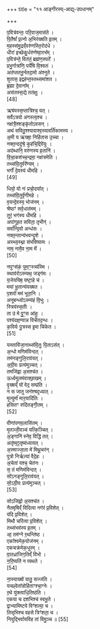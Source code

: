 +++
title = "११ आङ्गीरस्य्-आद्य्-उपधानम्"

+++

प॒वित्र॑वन्तः॒ परि॒वाज॒मास॑ते ।  
पि॒तैषां᳚ प्र॒त्नो अ॒भिर॑ख्षति व्र॒तम् ।  
म॒हस्स॑मु॒द्रव्ँवरु॑णस्ति॒रोद॑धे ।  
धीरा॑ इच्छेकु॒र्धरु॑णेष्वा॒रभ᳚म् ।  
प॒वित्र॑न्ते॒ वित॑तं॒ ब्रह्म॑ण॒स्पते᳚ ।  
प्रभु॒र्गात्रा॑णि॒ पर्ये॑षि वि॒श्वतः॑ ।  
अत॑प्ततनू॒र्नतदा॒मो अ॑श्नुते ।  
शृ॒तास॒ इद्वह॑न्त॒स्तथ्समा॑शत ।  
ब्र॒ह्मा दे॒वाना᳚म् ।  
अस॑तस्स॒द्ये तत॑क्षुः ।  
[48]




ऋष॑यस्स॒प्तात्रि॑श्च॒ यत् ।  
सर्वेऽत्रयो अ॑गस्त्य॒श्च ।  
नक्ष॑त्रै॒श्शङ्कृ॑तोऽवसन् ।  
अथ॑ सवितु॒श्श्यावाश्व॒स्यावर्ति॑कामस्य ।  
अ॒मी य ऋख्षा॒ निहि॑तास उ॒च्चा ।  
नक्त॒न्ददृ॑श्रे॒ कुह॑चि॒द्दिवे॑युः ।  
अद॑ब्धानि॒ वरु॑णस्य व्र॒तानि॑ ।  
वि॒चा॒कश॑च्च॒न्द्रमा॒ नक्ष॑त्रमेति ।  
तथ्स॑वि॒तुर्वरे᳚ण्यम् ।  
भर्गो॑ दे॒वस्य॑ धीमहि ।  
[49]




धियो॒ यो नः॑ प्रचो॒दया᳚त् ।  
तथ्स॑वि॒तुर्वृ॑णीमहे ।  
व॒यन्दे॒वस्य॒ भोज॑नम् ।  
श्रेष्ठꣳ॑ सर्व॒धात॑मम् ।  
तुरं॒ भग॑स्य धीमहि ।  
अपा॑गूहत सविता॒ तृभीन्॑ ।  
सर्वा᳚न्दि॒वो अन्ध॑सः ।  
नक्त॒न्तान्य॑भवन्दृ॒शे ।  
अस्थ्य॒स्थ्ना संभ॑विष्यामः ।  
नाम॒ नामै॒व ना॒म मे᳚ ।  
[50]




नपुꣳस॑कं॒ पुमा॒ꣳ॒स्त्र्य॑स्मि ।  
स्थाव॑रोऽस्म्यथ॒ जड्ग॑मः ।  
य॒जेयख्षि॒ यष्टा॒हे च॑ ।  
मया॑ भू॒तान्य॑यख्षत ।  
प॒शवो॑ मम॑ भूता॒नि ।  
अनूबन्ध्योऽस्म्य॑हं वि॒भुः ।  
स्त्रिय॑स्स॒तीः ।  
ता उ॑ मे पु॒ꣳ॒स आ॑हुः ।  
पश्य॑दक्ष॒ण्वान्न विचे॑तद॒न्धः ।  
क॒विर्यः पु॒त्रस्स इ॒मा चि॑केत ।  
[51]




यस्तावि॑जा॒नाथ्स॑वि॒तुः पि॒ताऽस॑त् ।  
अ॒न्धो मणिम॑विन्दत् ।  
तम॑नङ्गुलि॒राव॑यत् ।  
अ॒ग्री॒वः प्रत्य॑मुञ्चत् ।  
तमजि॑ह्वा अ॒सश्च॑त ।  
ऊर्ध्वमूलम॑वाक्छा॒खम् ।  
वृ॒ख्षय्ँ यो॑ वेद॒ सम्प्र॑ति ।  
न स जातु जन॑श्श्रद्द॒ध्यात् ।  
मृ॒त्युर्मा॑ मार॒यादि॑तिः ।  
हसितꣳ रुदि॑तङ्गी॒तम् ।  
[52]




वीणा॑पणव॒लासि॑तम् ।  
मृ॒तञ्जी॒वञ्च॑ यत्कि॒ञ्चित् ।  
अ॒ङ्गानि॑ स्नेव॒ विद्धि॑ तत् ।  
अतृ॑ष्य॒ꣵ॒तृष्य॑ध्यायत् ।  
अ॒स्माज्जा॒ता मे॑ मिथू॒चर॑न् ।  
पुत्रो निर्ऋत्या॑ वैदे॒हः ।  
अ॒चेता॑ यश्च॒ चेत॑नः ।  
स॒ तं मणिम॑विन्दत् ।  
सो॑ऽनङ्गुलि॒राव॑यत् ।  
सो॒ऽग्री॒वः प्रत्य॑मुञ्चत् ।  
[53]




सोऽजि॑ह्वो अ॒सश्च॑त ।  
नैतमृषिव्ँ विदित्वा नग॑रं प्र॒विशेत् ।  
य॑दि प्र॒विशेत् ।  
मिथौ चरि॑त्वा प्र॒विशेत् ।  
तथ्संभव॑स्य व्र॒तम् ।  
आ॒ तम॑ग्ने र॒थन्ति॑ष्ठ ।  
एका᳚श्वमेक॒योज॑नम् ।  
एकचक्र॑मेक॒धुरम् ।  
वा॒तध्रा॑जिग॒तिव्ँ वि॑भो ।  
न॒रि॒ष्यति॑ न व्यथते ।  
[54]




ना॒स्याख्षो॑ यातु॒ सज्ज॑ति ।  
यच्छ्वेता᳚न्रोहि॑ताꣳश्चा॒ग्नेः ।  
र॒थे यु॑क्त्वाधि॒तिष्ठ॑ति ।  
एकया च दशभिश्च॑ स्वभू॒ते ।  
द्वाभ्यामिष्टये विꣳ॑शत्या॒ च ।  
तिसृभिश्च वहसे त्रिꣳ॑शता॒ च ।  
नियुद्भिर्वायविह ता॑ विमु॒ञ्च ॥ [55]


